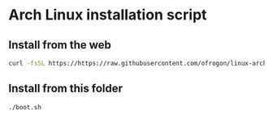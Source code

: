 # Arch Linux installation script

## Install from the web

```bash
curl -fsSL https://https://raw.githubusercontent.com/ofrogon/linux-arch/refs/heads/main/boot.sh | bash
```

## Install from this folder

```bash
./boot.sh
```